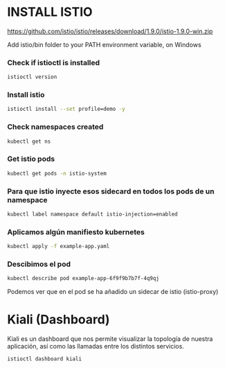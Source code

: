 # INSTALL ISTIO
https://github.com/istio/istio/releases/download/1.9.0/istio-1.9.0-win.zip

Add istio/bin folder to your PATH environment variable, on Windows

### Check if istioctl is installed
```bash
istioctl version
```

### Install istio
```bash
istioctl install --set profile=demo -y
```

### Check namespaces created
```bash
kubectl get ns
```

### Get istio pods
```bash
kubectl get pods -n istio-system
```

### Para que istio inyecte esos sidecard en todos los pods de un namespace
```bash
kubectl label namespace default istio-injection=enabled
```

### Aplicamos algún manifiesto kubernetes
```bash
kubectl apply -f example-app.yaml
```

### Descibimos el pod
```bash
kubectl describe pod example-app-6f9f9b7b7f-4q9qj
```

Podemos ver que en el pod se ha añadido un sidecar de istio (istio-proxy)


# Kiali (Dashboard)
Kiali es un dashboard que nos permite visualizar la topología de nuestra aplicación, así como las llamadas entre los distintos servicios.
```bash
istioctl dashboard kiali
```


